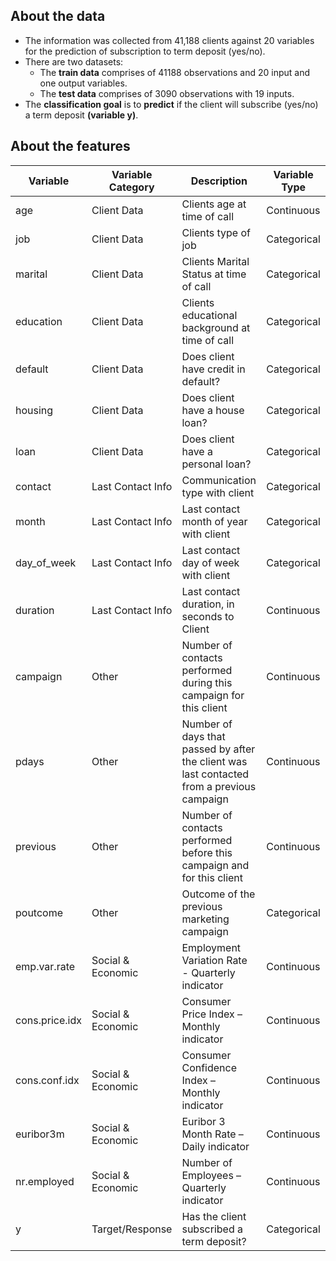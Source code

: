 ## About the data

- The information was collected from 41,188 clients against 20 variables for the prediction of subscription to term deposit (yes/no).
- There are two datasets:
  - The **train data** comprises of 41188 observations and 20 input and one output variables.
  - The **test data** comprises of 3090 observations with 19 inputs.
- The **classification goal** is to **predict** if the client will subscribe (yes/no) a term deposit **(variable y)**.

## About the features


| Variable | Variable Category | Description | Variable Type |
| -------- |------------------ | ----------- | ------------- |
| age | Client Data | Clients age at time of call | Continuous |
| job | Client Data | Clients type of job | Categorical |
| marital | Client Data | Clients Marital Status at time of call | Categorical |
| education | Client Data | Clients educational background at time of call | Categorical |
| default | Client Data | Does client have credit in default? | Categorical |
| housing | Client Data | Does client have a house loan? | Categorical |
| loan | Client Data | Does client have a personal loan? | Categorical |
| contact | Last Contact Info | Communication type with client | Categorical |
| month | Last Contact Info | Last contact month of year with client | Categorical |
| day_of_week | Last Contact Info | Last contact day of week with client | Categorical |
| duration | Last Contact Info | Last contact duration, in seconds to Client | Continuous |
| campaign | Other | Number of contacts performed during this campaign for this client | Continuous |
| pdays | Other | Number of days that passed by after the client was last contacted from a previous campaign | Continuous |
| previous | Other | Number of contacts performed before this campaign and for this client | Continuous |
| poutcome | Other | Outcome of the previous marketing campaign | Categorical |
| emp.var.rate | Social & Economic | Employment Variation Rate - Quarterly indicator | Continuous |
| cons.price.idx | Social & Economic | Consumer Price Index – Monthly indicator | Continuous |
| cons.conf.idx | Social & Economic | Consumer Confidence Index – Monthly indicator | Continuous |
| euribor3m | Social & Economic | Euribor 3 Month Rate – Daily indicator | Continuous |
| nr.employed | Social & Economic | Number of Employees – Quarterly indicator | Continuous |
| y | Target/Response | Has the client subscribed a term deposit? | Categorical |




